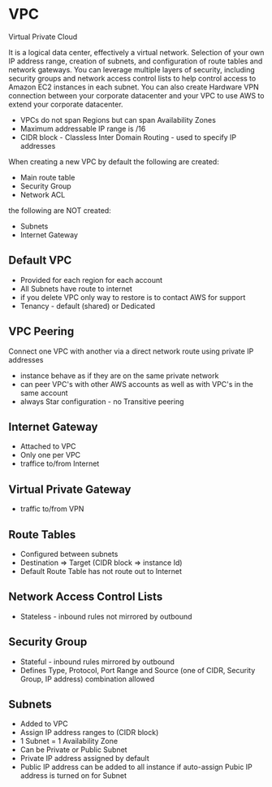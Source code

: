 # VPC

Virtual Private Cloud  

It is a logical data center, effectively a virtual network. Selection of your own IP address range, creation of subnets, and configuration of route tables and network gateways. You can leverage multiple layers of security, including security groups and network access control lists to help control access to Amazon EC2 instances in each subnet. You can also create Hardware VPN connection between your corporate datacenter and your VPC to use AWS to extend your corporate datacenter.

- VPCs do not span Regions but can span Availability Zones
- Maximum addressable IP range is /16
- CIDR block - Classless Inter Domain Routing - used to specify IP addresses

When creating a new VPC by default the following are created:
- Main route table
- Security Group
- Network ACL

the following are NOT created:
- Subnets
- Internet Gateway


## Default VPC

- Provided for each region for each account
- All Subnets have route to internet 
- if you delete VPC only way to restore is to contact AWS for support
- Tenancy - default (shared) or Dedicated

## VPC Peering

Connect one VPC with another via a direct network route using private IP addresses

- instance behave as if they are on the same private network
- can peer VPC's with other AWS accounts as well as with VPC's in the same account
- always Star configuration - no Transitive peering

## Internet Gateway

- Attached to VPC
- Only one per VPC
- traffice to/from Internet

## Virtual Private Gateway 

- traffic to/from VPN

## Route Tables

- Configured between subnets
- Destination => Target (CIDR block => instance Id)
- Default Route Table has not route out to Internet

## Network Access Control Lists

- Stateless - inbound rules not mirrored by outbound

## Security Group

- Stateful - inbound rules mirrored by outbound
- Defines Type, Protocol, Port Range and Source (one of CIDR, Security Group, IP address) combination allowed

## Subnets

- Added to VPC
- Assign IP address ranges to (CIDR block)
- 1 Subnet = 1 Availability Zone
- Can be Private or Public Subnet
- Private IP address assigned by default
- Public IP address can be added to all instance if auto-assign Pubic IP address is turned on for Subnet




